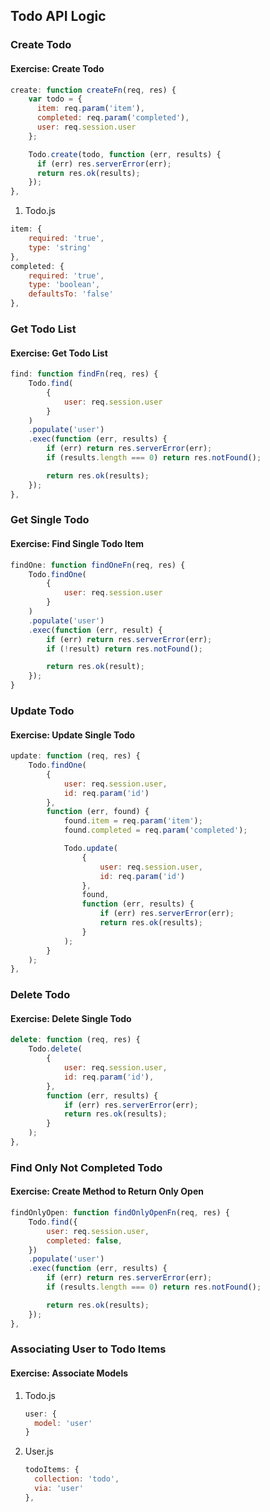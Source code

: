 ## Todo API Logic

### Create Todo

<h4 class="exercise-start">
    <b>Exercise</b>: Create Todo
</h4>


```javascript
create: function createFn(req, res) {
    var todo = {
      item: req.param('item'),
      completed: req.param('completed'),
      user: req.session.user
    };

    Todo.create(todo, function (err, results) {
      if (err) res.serverError(err);
      return res.ok(results);
    });
},
```

1. Todo.js

```javascript
item: {
    required: 'true',
    type: 'string'
},
completed: {
    required: 'true',
    type: 'boolean',
    defaultsTo: 'false'
},
```

<div class="exercise-end"></div>

### Get Todo List

<h4 class="exercise-start">
    <b>Exercise</b>: Get Todo List
</h4>

```javascript
find: function findFn(req, res) {
    Todo.find(
        { 
            user: req.session.user 
        }
    )
    .populate('user')
    .exec(function (err, results) {
        if (err) return res.serverError(err);
        if (results.length === 0) return res.notFound();

        return res.ok(results);
    });
},
```

<div class="exercise-end"></div>

### Get Single Todo 

<h4 class="exercise-start">
    <b>Exercise</b>: Find Single Todo Item
</h4>

```javascript
findOne: function findOneFn(req, res) {
    Todo.findOne(
        { 
            user: req.session.user 
        }
    )
    .populate('user')
    .exec(function (err, result) {
        if (err) return res.serverError(err);
        if (!result) return res.notFound();

        return res.ok(result);
    });
}
```

<div class="exercise-end"></div>

### Update Todo

<h4 class="exercise-start">
    <b>Exercise</b>: Update Single Todo
</h4>

```javascript
update: function (req, res) {
    Todo.findOne(
        { 
            user: req.session.user, 
            id: req.param('id') 
        }, 
        function (err, found) {
            found.item = req.param('item');
            found.completed = req.param('completed');

            Todo.update(
                {
                    user: req.session.user,
                    id: req.param('id')
                }, 
                found,
                function (err, results) {
                    if (err) res.serverError(err);
                    return res.ok(results);
                }
            );
        }
    );
},
```


<div class="exercise-end"></div>

### Delete Todo

<h4 class="exercise-start">
    <b>Exercise</b>: Delete Single Todo
</h4>

```javascript
delete: function (req, res) {
    Todo.delete(
        { 
            user: req.session.user, 
            id: req.param('id'),
        }, 
        function (err, results) {
            if (err) res.serverError(err);
            return res.ok(results);
        }
    );
},
```

<div class="exercise-end"></div>

### Find Only Not Completed Todo

<h4 class="exercise-start">
    <b>Exercise</b>: Create Method to Return Only Open
</h4>

```javascript
findOnlyOpen: function findOnlyOpenFn(req, res) {
    Todo.find({
        user: req.session.user,
        completed: false,
    })
    .populate('user')
    .exec(function (err, results) {
        if (err) return res.serverError(err);
        if (results.length === 0) return res.notFound();

        return res.ok(results);
    });
},
```


<div class="exercise-end"></div>

### Associating User to Todo Items

<h4 class="exercise-start">
    <b>Exercise</b>: Associate Models
</h4>

1. Todo.js

    ```javascript
    user: {
      model: 'user'
    }
    ```

1. User.js

    ```javascript
    todoItems: {
      collection: 'todo',
      via: 'user'
    },
    ```

<div class="exercise-end"></div>
